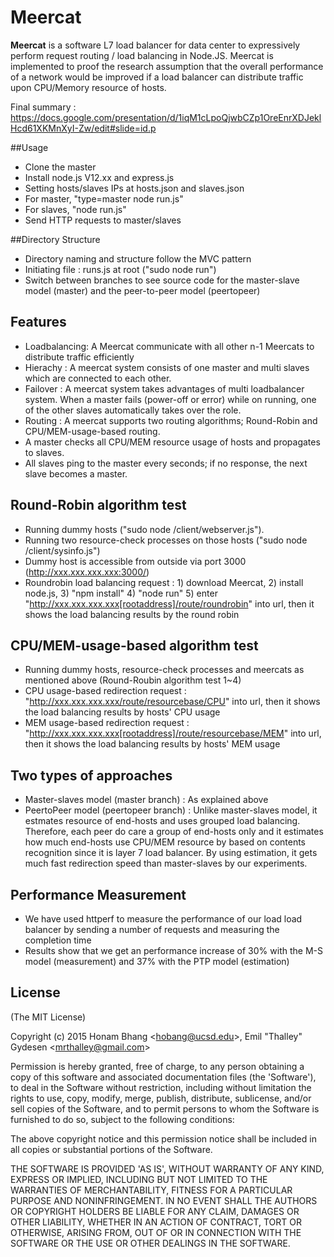 # Meercat

**Meercat** is a software L7 load balancer for data center to expressively perform request
routing / load balancing in Node.JS.  Meercat is implemented to proof the research assumption that the overall performance of a network would be improved if a load balancer can distribute traffic upon CPU/Memory resource of hosts.

Final summary : https://docs.google.com/presentation/d/1iqM1cLpoQjwbCZp1OreEnrXDJeklHcd61XKMnXyI-Zw/edit#slide=id.p

##Usage
- Clone the master
- Install node.js V12.xx and express.js
- Setting hosts/slaves IPs at hosts.json and slaves.json
- For master, "type=master node run.js"
- For slaves, "node run.js"
- Send HTTP requests to master/slaves
 
##Directory Structure
- Directory naming and structure follow the MVC pattern 
- Initiating file : runs.js at root ("sudo node run")
- Switch between branches to see source code for the master-slave model (master) and the peer-to-peer model (peertopeer)

## Features
- Loadbalancing: A Meercat communicate with all other n-1 Meercats to distribute traffic efficiently
- Hierachy : A meercat system consists of one master and multi slaves which are connected to each other. 
- Failover : A meercat system takes advantages of multi loadbalancer system. When a master fails (power-off or error) while on running, one of the other slaves automatically takes over the role. 
- Routing : A meercat supports two routing algorithms; Round-Robin and CPU/MEM-usage-based routing. 
- A master checks all CPU/MEM resource usage of hosts and propagates to slaves. 
- All slaves ping to the master every seconds; if no response, the next slave becomes a master.

## Round-Robin algorithm test
- Running dummy hosts ("sudo node /client/webserver.js").
- Running two resource-check processes on those hosts ("sudo node /client/sysinfo.js")
- Dummy host is accessible from outside via port 3000 (http://xxx.xxx.xxx.xxx:3000/)
- Roundrobin load balancing request : 1) download Meercat, 2) install node.js, 3) "npm install" 4) "node run" 5) enter "http://xxx.xxx.xxx.xxx[rootaddress]/route/roundrobin" into url, then it shows the load balancing results by the round robin

## CPU/MEM-usage-based algorithm test
- Running dummy hosts, resource-check processes and meercats as mentioned above (Round-Roubin algorithm test 1~4)
- CPU usage-based redirection request : "http://xxx.xxx.xxx.xxx/route/resourcebase/CPU" into url, then it shows the load balancing results by hosts' CPU usage
- MEM usage-based redirection request : "http://xxx.xxx.xxx.xxx[rootaddress]/route/resourcebase/MEM" into url, then it shows the load balancing results by hosts' MEM usage

## Two types of approaches
- Master-slaves model (master branch) : As explained above
- PeertoPeer model (peertopeer branch) : Unlike master-slaves model, it estmates resource of end-hosts and uses grouped load balancing. Therefore, each peer do care a group of end-hosts only and it estimates how much end-hosts use CPU/MEM resource by based on contents recognition since it is layer 7 load balancer. By using estimation, it gets much fast redirection speed than master-slaves by our experiments.


## Performance Measurement
- We have used httperf to measure the performance of our load load balancer by sending a number of requests and measuring the completion time
- Results show that we get an performance increase of 30% with the M-S model (measurement) and 37% with the PTP model (estimation)

## License 

(The MIT License)

Copyright (c) 2015 Honam Bhang &lt;hobang@ucsd.edu&gt;, Emil "Thalley" Gydesen &lt;mrthalley@gmail.com&gt;

Permission is hereby granted, free of charge, to any person obtaining
a copy of this software and associated documentation files (the
'Software'), to deal in the Software without restriction, including
without limitation the rights to use, copy, modify, merge, publish,
distribute, sublicense, and/or sell copies of the Software, and to
permit persons to whom the Software is furnished to do so, subject to
the following conditions:

The above copyright notice and this permission notice shall be
included in all copies or substantial portions of the Software.

THE SOFTWARE IS PROVIDED 'AS IS', WITHOUT WARRANTY OF ANY KIND,
EXPRESS OR IMPLIED, INCLUDING BUT NOT LIMITED TO THE WARRANTIES OF
MERCHANTABILITY, FITNESS FOR A PARTICULAR PURPOSE AND NONINFRINGEMENT.
IN NO EVENT SHALL THE AUTHORS OR COPYRIGHT HOLDERS BE LIABLE FOR ANY
CLAIM, DAMAGES OR OTHER LIABILITY, WHETHER IN AN ACTION OF CONTRACT,
TORT OR OTHERWISE, ARISING FROM, OUT OF OR IN CONNECTION WITH THE
SOFTWARE OR THE USE OR OTHER DEALINGS IN THE SOFTWARE.
